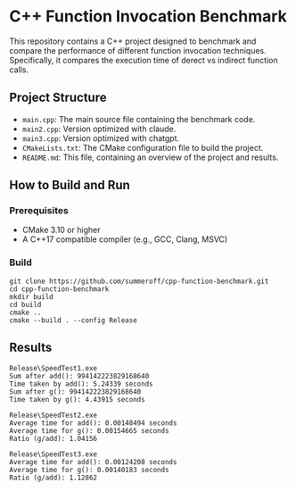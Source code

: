# C++ Function Invocation Benchmark

This repository contains a C++ project designed to benchmark and compare the performance of different function invocation techniques. Specifically, it compares the execution time of derect vs indirect function calls.

## Project Structure

- `main.cpp`: The main source file containing the benchmark code.
- `main2.cpp`: Version optimized with claude.
- `main3.cpp`: Version optimized with chatgpt.
- `CMakeLists.txt`: The CMake configuration file to build the project.
- `README.md`: This file, containing an overview of the project and results.

## How to Build and Run

### Prerequisites

- CMake 3.10 or higher
- A C++17 compatible compiler (e.g., GCC, Clang, MSVC)

### Build

```
git clone https://github.com/summeroff/cpp-function-benchmark.git
cd cpp-function-benchmark
mkdir build
cd build
cmake ..
cmake --build . --config Release
```

## Results
```
Release\SpeedTest1.exe
Sum after add(): 994142223829168640
Time taken by add(): 5.24339 seconds
Sum after g(): 994142223829168640
Time taken by g(): 4.43915 seconds

Release\SpeedTest2.exe
Average time for add(): 0.00148494 seconds
Average time for g(): 0.00154665 seconds
Ratio (g/add): 1.04156

Release\SpeedTest3.exe
Average time for add(): 0.00124208 seconds
Average time for g(): 0.00140183 seconds
Ratio (g/add): 1.12862
```